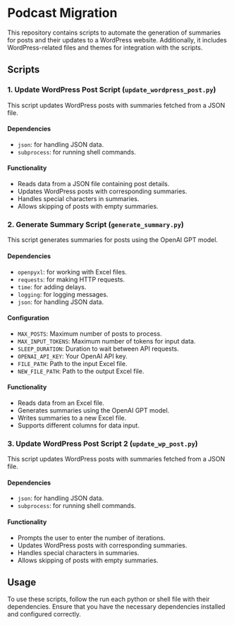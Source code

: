 # Podcast Migration
This repository contains scripts to automate the generation of summaries for posts and their updates to a WordPress website. Additionally, it includes WordPress-related files and themes for integration with the scripts.


## Scripts

### 1. Update WordPress Post Script (`update_wordpress_post.py`)

This script updates WordPress posts with summaries fetched from a JSON file.

#### Dependencies
- `json`: for handling JSON data.
- `subprocess`: for running shell commands.
  
#### Functionality
- Reads data from a JSON file containing post details.
- Updates WordPress posts with corresponding summaries.
- Handles special characters in summaries.
- Allows skipping of posts with empty summaries.

### 2. Generate Summary Script (`generate_summary.py`)

This script generates summaries for posts using the OpenAI GPT model.

#### Dependencies
- `openpyxl`: for working with Excel files.
- `requests`: for making HTTP requests.
- `time`: for adding delays.
- `logging`: for logging messages.
- `json`: for handling JSON data.

#### Configuration
- `MAX_POSTS`: Maximum number of posts to process.
- `MAX_INPUT_TOKENS`: Maximum number of tokens for input data.
- `SLEEP_DURATION`: Duration to wait between API requests.
- `OPENAI_API_KEY`: Your OpenAI API key.
- `FILE_PATH`: Path to the input Excel file.
- `NEW_FILE_PATH`: Path to the output Excel file.

#### Functionality
- Reads data from an Excel file.
- Generates summaries using the OpenAI GPT model.
- Writes summaries to a new Excel file.
- Supports different columns for data input.

### 3. Update WordPress Post Script 2 (`update_wp_post.py`)

This script updates WordPress posts with summaries fetched from a JSON file.

#### Dependencies
- `json`: for handling JSON data.
- `subprocess`: for running shell commands.

#### Functionality
- Prompts the user to enter the number of iterations.
- Updates WordPress posts with corresponding summaries.
- Handles special characters in summaries.
- Allows skipping of posts with empty summaries.

## Usage

To use these scripts, follow the run each python or shell file with their dependencies. Ensure that you have the necessary dependencies installed and configured correctly.
